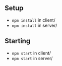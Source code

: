 ## Setup
- `npm install` in client/
- `npm install` in server/

## Starting
- `npm start` in client/
- `npm start` in server/